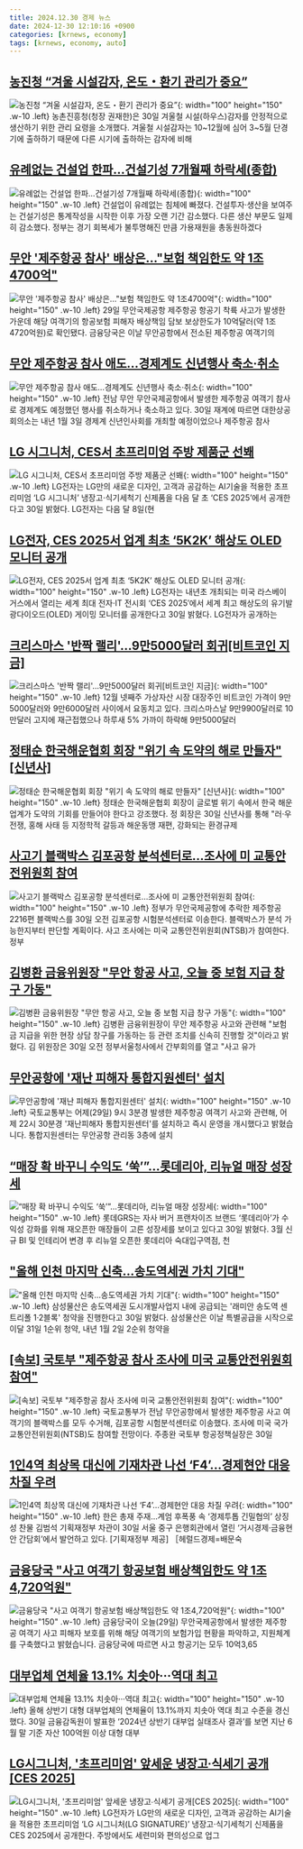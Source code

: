 ```yaml
---
title: 2024.12.30 경제 뉴스
date: 2024-12-30 12:10:16 +0900
categories: [krnews, economy]
tags: [krnews, economy, auto]
---
```

## [농진청 “겨울 시설감자, 온도・환기 관리가 중요”](https://n.news.naver.com/mnews/article/119/0002909006)

![농진청 “겨울 시설감자, 온도・환기 관리가 중요”](https://mimgnews.pstatic.net/image/origin/119/2024/12/30/2909006.jpg?type=nf220_150){: width="100" height="150" .w-10 .left}
농촌진흥청(청장 권재한)은 30일 겨울철 시설(하우스)감자를 안정적으로 생산하기 위한 관리 요령을 소개했다. 겨울철 시설감자는 10~12월에 심어 3~5월 단경기에 출하하기 때문에 다른 시기에 출하하는 감자에 비해

## [유례없는 건설업 한파…건설기성 7개월째 하락세(종합)](https://n.news.naver.com/mnews/article/277/0005525208)

![유례없는 건설업 한파…건설기성 7개월째 하락세(종합)](https://mimgnews.pstatic.net/image/origin/277/2024/12/30/5525208.jpg?type=nf220_150){: width="100" height="150" .w-10 .left}
건설업이 유례없는 침체에 빠졌다. 건설투자·생산을 보여주는 건설기성은 통계작성을 시작한 이후 가장 오랜 기간 감소했다. 다른 생산 부문도 일제히 감소했다. 정부는 경기 회복세가 불투명해진 만큼 가용재원을 총동원하겠다

## [무안 '제주항공 참사' 배상은…"보험 책임한도 약 1조4700억"](https://n.news.naver.com/mnews/article/015/0005075758)

![무안 '제주항공 참사' 배상은…"보험 책임한도 약 1조4700억"](https://mimgnews.pstatic.net/image/origin/015/2024/12/29/5075758.jpg?type=nf220_150){: width="100" height="150" .w-10 .left}
29일 무안국제공항 제주항공 항공기 착륙 사고가 발생한 가운데 해당 여객기의 항공보험 피해자 배상책임 담보 보상한도가 10억달러(약 1조4720억원)로 확인됐다. 금융당국은 이날 무안공항에서 전소된 제주항공 여객기의

## [무안 제주항공 참사 애도…경제계도 신년행사 축소·취소](https://n.news.naver.com/mnews/article/018/0005915471)

![무안 제주항공 참사 애도…경제계도 신년행사 축소·취소](https://mimgnews.pstatic.net/image/origin/018/2024/12/30/5915471.jpg?type=nf220_150){: width="100" height="150" .w-10 .left}
전남 무안 무안국제공항에서 발생한 제주항공 여객기 참사로 경제계도 예정했던 행사를 취소하거나 축소하고 있다. 30일 재계에 따르면 대한상공회의소는 내년 1월 3일 경제계 신년인사회를 개최할 예정이었으나 제주항공 참사

## [LG 시그니처, CES서 초프리미엄 주방 제품군 선봬](https://n.news.naver.com/mnews/article/082/0001305152)

![LG 시그니처, CES서 초프리미엄 주방 제품군 선봬](https://mimgnews.pstatic.net/image/origin/082/2024/12/30/1305152.jpg?type=nf220_150){: width="100" height="150" .w-10 .left}
LG전자는 LG만의 새로운 디자인, 고객과 공감하는 AI기술을 적용한 초프리미엄 ‘LG 시그니처’ 냉장고·식기세척기 신제품을 다음 달 초 ‘CES 2025’에서 공개한다고 30일 밝혔다. LG전자는 다음 달 8일(현

## [LG전자, CES 2025서 업계 최초 ‘5K2K’ 해상도 OLED 모니터 공개](https://n.news.naver.com/mnews/article/366/0001043650)

![LG전자, CES 2025서 업계 최초 ‘5K2K’ 해상도 OLED 모니터 공개](https://mimgnews.pstatic.net/image/origin/366/2024/12/30/1043650.jpg?type=nf220_150){: width="100" height="150" .w-10 .left}
LG전자는 내년초 개최되는 미국 라스베이거스에서 열리는 세계 최대 전자·IT 전시회 ‘CES 2025′에서 세계 최고 해상도의 유기발광다이오드(OLED) 게이밍 모니터를 공개한다고 30일 밝혔다. LG전자가 공개하는

## [크리스마스 '반짝 랠리'…9만5000달러 회귀[비트코인 지금]](https://n.news.naver.com/mnews/article/277/0005524939)

![크리스마스 '반짝 랠리'…9만5000달러 회귀[비트코인 지금]](https://mimgnews.pstatic.net/image/origin/277/2024/12/29/5524939.jpg?type=nf220_150){: width="100" height="150" .w-10 .left}
12월 넷째주 가상자산 시장 대장주인 비트코인 가격이 9만5000달러와 9만6000달러 사이에서 요동치고 있다. 크리스마스날 9만9900달러로 10만달러 고지에 재근접했으나 하루새 5% 가까이 하락해 9만5000달러

## [정태순 한국해운협회 회장 "위기 속 도약의 해로 만들자" [신년사]](https://n.news.naver.com/mnews/article/014/0005288740)

![정태순 한국해운협회 회장 "위기 속 도약의 해로 만들자" [신년사]](https://mimgnews.pstatic.net/image/origin/014/2024/12/30/5288740.jpg?type=nf220_150){: width="100" height="150" .w-10 .left}
정태순 한국해운협회 회장이 글로벌 위기 속에서 한국 해운업계가 도약의 기회를 만들어야 한다고 강조했다. 정 회장은 30일 신년사를 통해 "러·우 전쟁, 홍해 사태 등 지정학적 갈등과 해운동맹 재편, 강화되는 환경규제

## [사고기 블랙박스 김포공항 분석센터로…조사에 미 교통안전위원회 참여](https://n.news.naver.com/mnews/article/469/0000841332)

![사고기 블랙박스 김포공항 분석센터로…조사에 미 교통안전위원회 참여](https://mimgnews.pstatic.net/image/origin/469/2024/12/30/841332.jpg?type=nf220_150){: width="100" height="150" .w-10 .left}
정부가 무안국제공항에 추락한 제주항공 2216편 블랙박스를 30일 오전 김포공항 시험분석센터로 이송한다. 블랙박스가 분석 가능한지부터 판단할 계획이다. 사고 조사에는 미국 교통안전위원회(NTSB)가 참여한다. 정부

## [김병환 금융위원장 "무안 항공 사고, 오늘 중 보험 지급 창구 가동"](https://n.news.naver.com/mnews/article/008/0005134756)

![김병환 금융위원장 "무안 항공 사고, 오늘 중 보험 지급 창구 가동"](https://mimgnews.pstatic.net/image/origin/008/2024/12/30/5134756.jpg?type=nf220_150){: width="100" height="150" .w-10 .left}
김병환 금융위원장이 무안 제주항공 사고와 관련해 "보험금 지급을 위한 현장 상담 창구를 가동하는 등 관련 조치를 신속히 진행할 것"이라고 밝혔다. 김 위원장은 30일 오전 정부서울청사에서 간부회의를 열고 "사고 유가

## [무안공항에 '재난 피해자 통합지원센터' 설치](https://n.news.naver.com/mnews/article/374/0000418040)

![무안공항에 '재난 피해자 통합지원센터' 설치](https://mimgnews.pstatic.net/image/origin/374/2024/12/30/418040.jpg?type=nf220_150){: width="100" height="150" .w-10 .left}
국토교통부는 어제(29일) 9시 3분경 발생한 제주항공 여객기 사고와 관련해, 어제 22시 30분경 '재난피해자 통합지원센터'를 설치하고 즉시 운영을 개시했다고 밝혔습니다. 통합지원센터는 무안공항 관리동 3층에 설치

## [“매장 확 바꾸니 수익도 ‘쑥’”…롯데리아, 리뉴얼 매장 성장세](https://n.news.naver.com/mnews/article/018/0005915271)

![“매장 확 바꾸니 수익도 ‘쑥’”…롯데리아, 리뉴얼 매장 성장세](https://mimgnews.pstatic.net/image/origin/018/2024/12/30/5915271.jpg?type=nf220_150){: width="100" height="150" .w-10 .left}
롯데GRS는 자사 버거 프랜차이즈 브랜드 ‘롯데리아’가 수익성 강화를 위해 재오픈한 매장들이 고른 성장세를 보이고 있다고 30일 밝혔다. 3월 신규 BI 및 인테리어 변경 후 리뉴얼 오픈한 롯데리아 숙대입구역점, 천

## ["올해 인천 마지막 신축...송도역세권 가치 기대"](https://n.news.naver.com/mnews/article/014/0005288634)

!["올해 인천 마지막 신축...송도역세권 가치 기대"](https://mimgnews.pstatic.net/image/origin/014/2024/12/30/5288634.jpg?type=nf220_150){: width="100" height="150" .w-10 .left}
삼성물산은 송도역세권 도시개발사업지 내에 공급되는 '래미안 송도역 센트리폴 1·2블록' 청약을 진행한다고 30일 밝혔다. 삼성물산은 이날 특별공급을 시작으로 이달 31일 1순위 청약, 내년 1월 2일 2순위 청약을

## [[속보] 국토부 "제주항공 참사 조사에 미국 교통안전위원회 참여"](https://n.news.naver.com/mnews/article/015/0005075920)

![[속보] 국토부 "제주항공 참사 조사에 미국 교통안전위원회 참여"](https://mimgnews.pstatic.net/image/origin/015/2024/12/30/5075920.jpg?type=nf220_150){: width="100" height="150" .w-10 .left}
국토교통부가 전남 무안공항에서 발생한 제주항공 사고 여객기의 블랙박스를 모두 수거해, 김포공항 시험분석센터로 이송했다. 조사에 미국 국가교통안전위원회(NTSB)도 참여할 전망이다. 주종완 국토부 항공정책실장은 30일

## [1인4역 최상목 대신에 기재차관 나선 ‘F4’…경제현안 대응 차질 우려](https://n.news.naver.com/mnews/article/016/0002409028)

![1인4역 최상목 대신에 기재차관 나선 ‘F4’…경제현안 대응 차질 우려](https://mimgnews.pstatic.net/image/origin/016/2024/12/30/2409028.jpg?type=nf220_150){: width="100" height="150" .w-10 .left}
한은 총재 주재…계엄 후폭풍 속 ‘경제투톱 긴밀협의’ 상징성 찬물 김범석 기획재정부 차관이 30일 서울 중구 은행회관에서 열린 ‘거시경제·금융현안 간담회’에서 발언하고 있다. [기획재정부 제공] ［헤럴드경제=배문숙

## [금융당국 "사고 여객기 항공보험 배상책임한도 약 1조4,720억원"](https://n.news.naver.com/mnews/article/422/0000701386)

![금융당국 "사고 여객기 항공보험 배상책임한도 약 1조4,720억원"](https://mimgnews.pstatic.net/image/origin/422/2024/12/29/701386.jpg?type=nf220_150){: width="100" height="150" .w-10 .left}
금융당국이 오늘(29일) 무안국제공항에서 발생한 제주항공 여객기 사고 피해자 보호를 위해 해당 여객기의 보험가입 현황을 파악하고, 지원체계를 구축했다고 밝혔습니다. 금융당국에 따르면 사고 항공기는 모두 10억3,65

## [대부업체 연체율 13.1% 치솟아···역대 최고](https://n.news.naver.com/mnews/article/032/0003342263)

![대부업체 연체율 13.1% 치솟아···역대 최고](https://mimgnews.pstatic.net/image/origin/032/2024/12/30/3342263.jpg?type=nf220_150){: width="100" height="150" .w-10 .left}
올해 상반기 대형 대부업체의 연체율이 13.1%까지 치솟아 역대 최고 수준을 경신했다. 30일 금융감독원이 발표한 ‘2024년 상반기 대부업 실태조사 결과’를 보면 지난 6월 말 기준 자산 100억원 이상 대형 대부

## [LG시그니처, '초프리미엄' 앞세운 냉장고∙식세기 공개[CES 2025]](https://n.news.naver.com/mnews/article/119/0002908945)

![LG시그니처, '초프리미엄' 앞세운 냉장고∙식세기 공개[CES 2025]](https://mimgnews.pstatic.net/image/origin/119/2024/12/30/2908945.jpg?type=nf220_150){: width="100" height="150" .w-10 .left}
LG전자가 LG만의 새로운 디자인, 고객과 공감하는 AI기술을 적용한 초프리미엄 ‘LG 시그니처(LG SIGNATURE)’ 냉장고·식기세척기 신제품을 CES 2025에서 공개한다. 주방에서도 세련미와 편의성으로 업그

